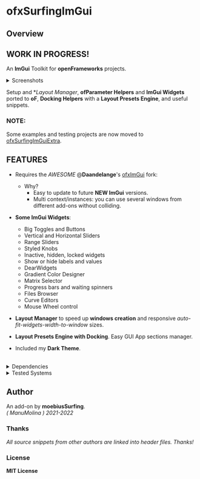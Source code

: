 ofxSurfingImGui
=============================

## Overview

## WORK IN PROGRESS!

An **ImGui** Toolkit for **openFrameworks** projects.  

<details>
  <summary>Screenshots</summary>
  <p>

#### Widgets & Layout Engine

![image](https://github.com/moebiussurfing/ofxSurfingImGuiExtra/blob/master/readme_media/image/1_Widgets_Sliders2.PNG?raw=true "image")  

![image](https://github.com/moebiussurfing/ofxSurfingImGuiExtra/blob/master/readme_media/image/1_Widgets_Sliders.PNG?raw=true "image")  

#### Layout Presets Engine

![gif](https://github.com/moebiussurfing/ofxSurfingImGuiExtra/blob/master/readme_media/gif/3_0_Layout_Docking2.gif?raw=true "gif")  
  </p>
</details>

Setup and **Layout Manager*, **ofParameter Helpers** and **ImGui Widgets** ported to **oF**, **Docking Helpers** with a **Layout Presets Engine**, and useful snippets.  

### NOTE:

Some examples and testing projects are now moved to [ofxSurfingImGuiExtra](https://github.com/moebiussurfing/ofxSurfingImGuiExtra).  

## FEATURES

* Requires the _AWESOME_ @**Daandelange**'s [ofxImGui](https://github.com/Daandelange/ofxImGui/) fork: 

  - Why? 
    - Easy to update to future **NEW ImGui** versions.  
    - Multi context/instances: 
      you can use several windows from different add-ons without colliding.  

* **Some ImGui Widgets**: 
  - Big Toggles and Buttons
  - Vertical and Horizontal Sliders
  - Range Sliders
  - Styled Knobs
  - Inactive, hidden, locked widgets
  - Show or hide labels and values
  - DearWidgets
  - Gradient Color Designer
  - Matrix Selector
  - Progress bars and waiting spinners
  - Files Browser
  - Curve Editors
  - Mouse Wheel control

* **Layout Manager** to speed up **windows creation** and responsive _auto-fit-widgets-width-to-window_ sizes.

* **Layout Presets Engine with Docking**. Easy GUI App sections manager.

* Included my **Dark Theme**.

<BR>

<details>
  <summary>Dependencies</summary>
  <p>

* [ofxImGui](https://github.com/Daandelange/ofxImGui/) / AWESOME FORK from @**Daandelange**  
* [ofxSurfingHelpers](https://github.com/moebiussurfing/ofxSurfingHelpers)  
* [ofxWindowApp](https://github.com/moebiussurfing/ofxWindowApp) / For examples only. 

**data.zip** folder contains some assets like font files that we use in the examples.  
  </p>
</details>

<details>
  <summary>Tested Systems</summary>
  <p>

- **Windows10** / **VS2017** / **OF ~0.11**
  </p>
</details>

## Author
An add-on by **moebiusSurfing**.  
*( ManuMolina ) 2021-2022*  

### Thanks
_All source snippets from other authors are linked into header files. Thanks!_

### License
**MIT License**

